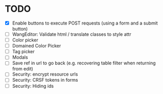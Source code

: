 # TODO

- [X] Enable buttons to execute POST requests (using a form and a submit button)
- [ ] WangEditor: Validate html / translate classes to style attr
- [ ] Color picker
- [ ] Domained Color Picker
- [ ] Tag picker
- [ ] Modals
- [ ] Save ref in url to go back (e.g. recovering table filter when returning from edit)
- [ ] Security: encrypt resource urls
- [ ] Security: CRSF tokens in forms
- [ ] Security: Hiding ids